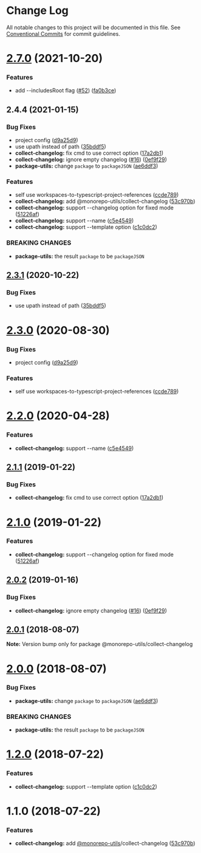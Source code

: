 # Change Log

All notable changes to this project will be documented in this file.
See [Conventional Commits](https://conventionalcommits.org) for commit guidelines.

# [2.7.0](https://github.com/azu/monorepo-utils/compare/v2.6.3...v2.7.0) (2021-10-20)


### Features

* add --includesRoot flag ([#52](https://github.com/azu/monorepo-utils/issues/52)) ([fa0b3ce](https://github.com/azu/monorepo-utils/commit/fa0b3ce9c3819aa95d5bdc0e77d8533bbdbd88bc))





## 2.4.4 (2021-01-15)


### Bug Fixes

* project config ([d9a25d9](https://github.com/azu/monorepo-utils/commit/d9a25d938b52bdabc0eecf37e870eaa0bf4ddda4))
* use upath instead of path ([35bddf5](https://github.com/azu/monorepo-utils/commit/35bddf5ae579c6d20fc3082bd404ce1cc27aa65a))
* **collect-changelog:** fix cmd to use correct option ([17a2db1](https://github.com/azu/monorepo-utils/commit/17a2db11446977ae03d701e67506f0dd2fbacf6b))
* **collect-changelog:** ignore empty changelog ([#16](https://github.com/azu/monorepo-utils/issues/16)) ([0ef9f29](https://github.com/azu/monorepo-utils/commit/0ef9f29cc07e30da6c8ea47b6260d9c7528ad903))
* **package-utils:** change `package` to `packageJSON` ([ae6ddf3](https://github.com/azu/monorepo-utils/commit/ae6ddf3edcc22f9ec0f5ff7a9d9b593d64bb19d4))


### Features

* self use workspaces-to-typescript-project-references ([ccde789](https://github.com/azu/monorepo-utils/commit/ccde7895aec4b634d08de1fab60de174d1f72b1f))
* **collect-changelog:** add @monorepo-utils/collect-changelog ([53c970b](https://github.com/azu/monorepo-utils/commit/53c970b6d7af7ea52e54c9cf4dd93084dab23f2a))
* **collect-changelog:** support --changelog option for fixed mode ([51226af](https://github.com/azu/monorepo-utils/commit/51226af1d39bf08c9cdfb838919aa052db8e7eb7))
* **collect-changelog:** support --name ([c5e4549](https://github.com/azu/monorepo-utils/commit/c5e45494a5b42fd280962e1c5c6b371d9b95b549))
* **collect-changelog:** support --template option ([c1c0dc2](https://github.com/azu/monorepo-utils/commit/c1c0dc2a26b42a561204010bf17c95717ee1d509))


### BREAKING CHANGES

* **package-utils:** the result `package` to be `packageJSON`





## [2.3.1](https://github.com/azu/monorepo-utils/compare/@monorepo-utils/collect-changelog@2.3.0...@monorepo-utils/collect-changelog@2.3.1) (2020-10-22)


### Bug Fixes

* use upath instead of path ([35bddf5](https://github.com/azu/monorepo-utils/commit/35bddf5ae579c6d20fc3082bd404ce1cc27aa65a))





# [2.3.0](https://github.com/azu/monorepo-utils/compare/@monorepo-utils/collect-changelog@2.2.0...@monorepo-utils/collect-changelog@2.3.0) (2020-08-30)


### Bug Fixes

* project config ([d9a25d9](https://github.com/azu/monorepo-utils/commit/d9a25d938b52bdabc0eecf37e870eaa0bf4ddda4))


### Features

* self use workspaces-to-typescript-project-references ([ccde789](https://github.com/azu/monorepo-utils/commit/ccde7895aec4b634d08de1fab60de174d1f72b1f))





# [2.2.0](https://github.com/azu/monorepo-utils/compare/@monorepo-utils/collect-changelog@2.1.1...@monorepo-utils/collect-changelog@2.2.0) (2020-04-28)


### Features

* **collect-changelog:** support --name ([c5e4549](https://github.com/azu/monorepo-utils/commit/c5e45494a5b42fd280962e1c5c6b371d9b95b549))





## [2.1.1](https://github.com/azu/monorepo-utils/compare/@monorepo-utils/collect-changelog@2.1.0...@monorepo-utils/collect-changelog@2.1.1) (2019-01-22)


### Bug Fixes

* **collect-changelog:** fix cmd to use correct option ([17a2db1](https://github.com/azu/monorepo-utils/commit/17a2db1))





# [2.1.0](https://github.com/azu/monorepo-utils/compare/@monorepo-utils/collect-changelog@2.0.2...@monorepo-utils/collect-changelog@2.1.0) (2019-01-22)


### Features

* **collect-changelog:** support --changelog option for fixed mode ([51226af](https://github.com/azu/monorepo-utils/commit/51226af))





## [2.0.2](https://github.com/azu/monorepo-utils/compare/@monorepo-utils/collect-changelog@2.0.0...@monorepo-utils/collect-changelog@2.0.2) (2019-01-16)


### Bug Fixes

* **collect-changelog:** ignore empty changelog ([#16](https://github.com/azu/monorepo-utils/issues/16)) ([0ef9f29](https://github.com/azu/monorepo-utils/commit/0ef9f29))





<a name="2.0.1"></a>
## [2.0.1](https://github.com/azu/monorepo-utils/compare/@monorepo-utils/collect-changelog@2.0.0...@monorepo-utils/collect-changelog@2.0.1) (2018-08-07)




**Note:** Version bump only for package @monorepo-utils/collect-changelog

<a name="2.0.0"></a>
# [2.0.0](https://github.com/azu/monorepo-utils/compare/@monorepo-utils/collect-changelog@1.2.0...@monorepo-utils/collect-changelog@2.0.0) (2018-08-07)


### Bug Fixes

* **package-utils:** change `package` to `packageJSON` ([ae6ddf3](https://github.com/azu/monorepo-utils/commit/ae6ddf3))


### BREAKING CHANGES

* **package-utils:** the result `package` to be `packageJSON`




<a name="1.2.0"></a>
# [1.2.0](https://github.com/azu/monorepo-utils/compare/@monorepo-utils/collect-changelog@1.1.0...@monorepo-utils/collect-changelog@1.2.0) (2018-07-22)


### Features

* **collect-changelog:** support --template option ([c1c0dc2](https://github.com/azu/monorepo-utils/commit/c1c0dc2))




<a name="1.1.0"></a>
# 1.1.0 (2018-07-22)


### Features

* **collect-changelog:** add [@monorepo-utils](https://github.com/monorepo-utils)/collect-changelog ([53c970b](https://github.com/azu/monorepo-utils/commit/53c970b))
